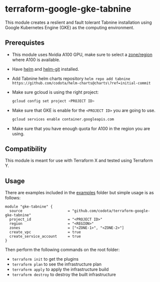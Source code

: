 # terraform-google-gke-tabnine

This module creates a reslient and fault tolerant Tabnine installation using Google
Kubernetes Engine (GKE) as the computing environment.

## Prerequistes

- This module uses Nvidia A100 GPU, make sure to select a [zone/region](https://cloud.google.com/compute/docs/gpus/gpu-regions-zones) where A100 is available.
- Have [helm](https://helm.sh/) and [helm-git](https://github.com/aslafy-z/helm-git) installed.
- Add Tabnine helm charts repository `helm repo add tabnine https://github.com/codota/helm-charts@charts\?ref=initial-commit`
- Make sure gcloud is using the right project:

  ```bash
  gcloud config set project <PROJECT ID>
  ```

- Make sure that GKE is enable for the `<PROJECT ID>` you are going to use.

  ```bash
  gcloud services enable container.googleapis.com
  ```

- Make sure that you have enough quota for A100 in the region you are using.

## Compatibility

This module is meant for use with Terraform X and tested using Terraform Y.

## Usage

There are examples included in the [examples](./examples/) folder but simple usage is as follows:

```hcl
module "gke-tabnine" {
  source                     = "github.com/codota/terraform-google-gke-tabnine"
  project_id                 = "<PROJECT ID>"
  region                     = "<REGION>"
  zones                      = ["<ZONE-1>", "<ZONE-2>"]
  create_vpc                 = true
  create_service_account     = true
}
```

Then perform the following commands on the root folder:

- `terraform init` to get the plugins
- `terraform plan` to see the infrastructure plan
- `terraform apply` to apply the infrastructure build
- `terraform destroy` to destroy the built infrastructure
